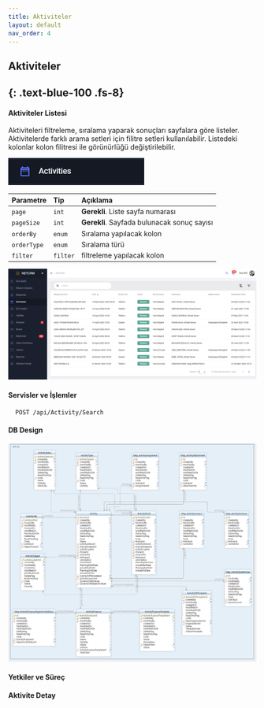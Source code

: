 ```yaml
---
title: Aktiviteler
layout: default
nav_order: 4
---
```

## Aktiviteler
{: .text-blue-100 .fs-8}
---
#### Aktiviteler Listesi

Aktiviteleri filtreleme, sıralama yaparak sonuçları sayfalara göre listeler.
Aktivitelerde farklı arama setleri için filitre setleri kullanılabilir. 
Listedeki kolonlar kolon filitresi ile görünürlüğü değiştirilebilir. 

![ActivitySearch](/images/activitiy.png)

| Parametre | Tip     | Açıklama                |
| :-------- | :------- | :------------------------- |
| `page` | `int` | **Gerekli**. Liste sayfa numarası |
| `pageSize` | `int` | **Gerekli**. Sayfada bulunacak sonuç sayısı |
| `orderBy` | `enum` | Sıralama yapılacak kolon |
| `orderType` | `enum` | Sıralama türü |
| `filter` | `filter` |filtreleme yapılacak kolon|

![ActivityListView](/images/activityListView.png)

#### Servisler ve İşlemler
```http
  POST /api/Activity/Search
```

#### DB Design
![ActivityDBDesign](/images/activityDBDesign.png)


#### Yetkiler ve Süreç

#### Aktivite Detay



